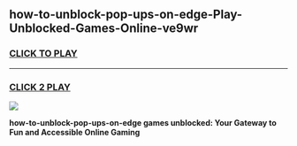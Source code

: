 
## how-to-unblock-pop-ups-on-edge-Play-Unblocked-Games-Online-ve9wr
<h3>
<a href="https://premium76.site?title=how-to-unblock-pop-ups-on-edge&ref=25A">CLICK TO PLAY</a></h3>
<hr>

<h3>
<a href="https://premium76.site?title=how-to-unblock-pop-ups-on-edge&ref=25A">CLICK 2 PLAY</a>
  
</h3>

<a href="https://premium76.site?title=how-to-unblock-pop-ups-on-edge&ref=25A"><img src="https://clearcache.store/games.png"></a>


**how-to-unblock-pop-ups-on-edge games unblocked: Your Gateway to Fun and Accessible Online Gaming**
